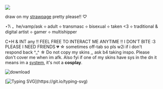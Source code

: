 ![](https://komarev.com/ghpvc/?username=ghostlyvamps&color=503d7a&style=plastic&label=PROFILE+VISITS) 

 draw on my [strawpage](https://akirasite.straw.page) pretty please!! ♡

⋆𐙚 ₊‎ ‎  he/vamp/ask ⟡ adult ⟡ transmasc ⟡ bisexual ⟡ taken <3 ⟡ traditional & digital artist ⟡ gamer ⟡ multishipper 

C+H & INT any !! FEEL FREE TO INTERACT ME ANYTIME !! I DON'T BITE :3 PLEASE I NEED FRIENDS 💔 ☆ sometimes off-tab so pls w2i if i don't respond back ^_^ ☆ Do not copy my skins ,, ask b4 taking inspo. Please don't cover me when im afk. Also fyi if one of my skins have sys in the dn it means im a [system](https://neurodiversity.fandom.com/wiki/System#:~:text=There%20are%20multiple%20different%20types,are%20Singlets%2FSingletons%2FMonominds.), it's not a **cosplay**.

![download](https://github.com/user-attachments/assets/145e5740-a8b0-4f6c-a754-c85520df82a1)

[![Typing SVG](https://readme-typing-svg.demolab.com?font=Fira+Code&pause=1000&color=47E1F7&width=435&lines=JOJO%2C+THIS+IS+THE+LAST+OF+MY+HAMOOON!;TAKE+IT+FROM+MEEEEEE!)](https://git.io/typing-svg)
